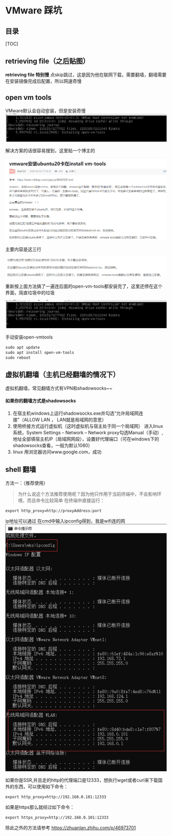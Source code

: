 # VMware 踩坑
## 目录
[TOC]
## retrieving file（之后贴图）
**retrieving file 特别慢** 点skip跳过，这是因为他在联网下载，需要翻墙，翻墙需要在安装镜像完成后配置，所以网速奇慢

## open vm tools

VMware默认会自动安装，但是安装奇慢![img](..\images\虚拟机踩坑\0.png)

解决方案的话很容易搜到，这里贴一个博主的

![img](..\images\虚拟机踩坑\1.png)

主要内容是这三行

![image-20210203203203943](..\images\虚拟机踩坑\2.png)

重新按上面方法搞了一遍连后面的open-vm-tools都安装完了，这里还停在这个界面，简直垃圾中的垃圾

![img](..\images\虚拟机踩坑\3.png)

手动安装open-vmtools

```shell
sudo apt update
sudo apt install open-vm-tools
sudo reboot
```

##  虚拟机翻墙（主机已经翻墙的情况下）

虚拟机翻墙，常见翻墙方式有VPN和shadowsocks~~

#### 如果你的翻墙方式是shadowsocks

1. 在宿主机windows上运行shadowsocks.exe并勾选“允许局域网连接”（ALLOW LAN ， LAN就是局域网的意思）
2. 使用桥接方式运行虚拟机（这时虚拟机与宿主处于同一个局域网）
   进入linux系统，System Settings – Network – Network proxy勾选Manual（手动）,地址全部填宿主机IP（局域网网段），设置好代理端口（可在windows下的shadowsocks查看，一般为默认1080）
3. linux 用浏览器访问www.google.com，成功

## shell 翻墙

方法一：（推荐使用）

> 为什么说这个方法推荐使用呢？因为他只作用于当前终端中，不会影响环境，而且命令比较简单
> 在终端中直接运行：

```shell
export http_proxy=http://proxyAddress:port
```

ip地址可以通过 在cmd中输入ipconfig得到，我是wifi连的网![image-20210203204547286](..\images\虚拟机踩坑\4.png)

如果你是SSR,并且走的http的代理端口是12333，想执行wget或者curl来下载国外的东西，可以使用如下命令：

```shell
export http_proxy=http://192.168.0.101:12333
```

如果是https那么就经过如下命令：

```shell
export https_proxy=http://192.168.0.101:12333
```

除此之外的方法请参考
https://zhuanlan.zhihu.com/p/46973701



